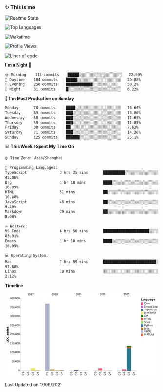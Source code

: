 <!--

**icyzeroice/icyzeroice** is a ✨ _special_ ✨ repository because its `README.md` (this file) appears on your GitHub profile.

Here are some ideas to get you started:

- 🔭 I’m currently working on ...
- 🌱 I’m currently learning ...
- 👯 I’m looking to collaborate on ...
- 🤔 I’m looking for help with ...
- 💬 Ask me about ...
- 📫 How to reach me: ...
- 😄 Pronouns: ...
- ⚡ Fun fact: ...

-->

### ✨ This is me

![Readme Stats](https://github-readme-stats.vercel.app/api?username=icyzeroice)

![Top Languages](https://github-readme-stats.vercel.app/api/top-langs/?username=icyzeroice&exclude_repo=scutie2015-digimon&layout=compact&langs_count=5)

![Wakatime](https://github-readme-stats.vercel.app/api/wakatime?username=icyzeroice)

<!--START_SECTION:waka-->
![Profile Views](http://img.shields.io/badge/Profile%20Views-1-blue)

![Lines of code](https://img.shields.io/badge/From%20Hello%20World%20I%27ve%20Written-563271%20lines%20of%20code-blue)

**I'm a Night 🦉** 

```text
🌞 Morning    113 commits    █████░░░░░░░░░░░░░░░░░░░░   22.69% 
🌆 Daytime    104 commits    █████░░░░░░░░░░░░░░░░░░░░   20.88% 
🌃 Evening    250 commits    ████████████░░░░░░░░░░░░░   50.2% 
🌙 Night      31 commits     █░░░░░░░░░░░░░░░░░░░░░░░░   6.22%

```
📅 **I'm Most Productive on Sunday** 

```text
Monday       78 commits     ████░░░░░░░░░░░░░░░░░░░░░   15.66% 
Tuesday      69 commits     ███░░░░░░░░░░░░░░░░░░░░░░   13.86% 
Wednesday    58 commits     ███░░░░░░░░░░░░░░░░░░░░░░   11.65% 
Thursday     59 commits     ███░░░░░░░░░░░░░░░░░░░░░░   11.85% 
Friday       38 commits     ██░░░░░░░░░░░░░░░░░░░░░░░   7.63% 
Saturday     71 commits     ███░░░░░░░░░░░░░░░░░░░░░░   14.26% 
Sunday       125 commits    ██████░░░░░░░░░░░░░░░░░░░   25.1%

```


📊 **This Week I Spent My Time On** 

```text
⌚︎ Time Zone: Asia/Shanghai

💬 Programming Languages: 
TypeScript               3 hrs 25 mins       ██████████░░░░░░░░░░░░░░░   42.06% 
Org                      1 hr 18 mins        ████░░░░░░░░░░░░░░░░░░░░░   16.09% 
HTML                     51 mins             ██░░░░░░░░░░░░░░░░░░░░░░░   10.48% 
JavaScript               46 mins             ██░░░░░░░░░░░░░░░░░░░░░░░   9.39% 
Markdown                 39 mins             ██░░░░░░░░░░░░░░░░░░░░░░░   8.08%

🔥 Editors: 
VS Code                  6 hrs 50 mins       █████████████████████░░░░   83.91% 
Emacs                    1 hr 18 mins        ████░░░░░░░░░░░░░░░░░░░░░   16.09%

💻 Operating System: 
Mac                      7 hrs 59 mins       ████████████████████████░   97.88% 
Linux                    10 mins             ░░░░░░░░░░░░░░░░░░░░░░░░░   2.12%

```

**Timeline**

![Chart not found](https://raw.githubusercontent.com/icyzeroice/icyzeroice/main/charts/bar_graph.png) 


 Last Updated on 17/09/2021
<!--END_SECTION:waka-->

<!--

### Related
- https://github.com/abhisheknaiidu/awesome-github-profile-readme
- https://github.com/coderjojo/creative-profile-readme
- https://github.com/elangosundar/awesome-README-templates
- https://github.com/durgeshsamariya/awesome-github-profile-readme-templates
- https://github.com/anmol098/waka-readme-stats

-->
